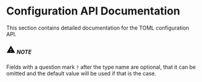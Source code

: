 # Configuration API Documentation

This section contains detailed documentation for the TOML configuration API.

<div class="info">
    <h5>
        <span class="span">
            <svg xmlns="http://www.w3.org/2000/svg" height="24px" viewBox="0 0 24 24" width="24px" fill="#000000"><path d="M1 21h22L12 2 1 21zm12-3h-2v-2h2v2zm0-4h-2v-4h2v4z"/></svg>
        </span>
        <span class="span2">
            NOTE
        </span>
    </h5>
    <p>Fields with a question mark <code>?</code> after the type name are optional, that it can be omitted and the default value will be used if that is the case.</p>
</div>
